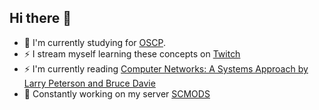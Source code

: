 ## Hi there 👋
* 🔭 I'm currently studying for [OSCP](https://www.offsec.com/courses/pen-200/). 
* ⚡ I stream myself learning these concepts on [Twitch](https://www.twitch.tv/b7h30) 
* ⚡ I'm currently reading [Computer Networks: A Systems Approach by Larry Peterson and Bruce Davie](https://book.systemsapproach.org/index.html)
* 🌱 Constantly working on my server [SCMODS](https://github.com/theo2612/scmods-server)
<!--
**theo2612/theo2612** is a ✨ _special_ ✨ repository because its `README.md` (this file) appears on your GitHub profile.

Here are some ideas to get you started:

- 🔭 I’m currently working on ...
- 🌱 I’m currently learning ...
- 👯 I’m looking to collaborate on ...
- 🤔 I’m looking for help with ...
- 💬 Ask me about ...
- 📫 How to reach me: ...
- 😄 Pronouns: ...
- ⚡ Fun fact: ...
* 🔭 I’m currently working on TCM's PNPT/Practical Network Pentesting Certification
* 🔭 I’m currently working on [HackTheBox](https://www.hackthebox.com/) machines or any other ctf I can get my hands on. 
* ⚡ I produce 'USB our Guest' podcast with Cyber security tips and industry professional interviews available on what ever platform you use to listen [Spotify](https://open.spotify.com/show/1Gvt1x2dlLZvzR5QSHu740?si=351ecb7aa6384a66), [Apple](https://podcasts.apple.com/us/podcast/usb-our-guest-cyber-security-best-practices-and-news/id1475142713), [Anchor](https://anchor.fm/usbog)
-->
